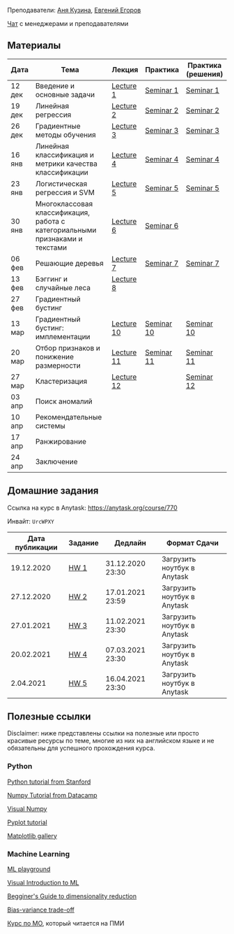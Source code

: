 
Преподаватели: [Аня Кузина](https://akuzina.github.io/), [Евгений Егоров](https://evgenii-egorov.github.io/)

[Чат](https://t.me/joinchat/CzqJzE94b6QN6Oe9FQ-b9w) с менеджерами и преподавателями

## Материалы

| Дата | Тема | Лекция | Практика| Практика (решения) |
|-----|-----|----------|---------|-------------|
|12 дек|Введение и основные задачи| [Lecture 1](lectures/Lecture1_intro.pdf) | [Seminar 1](practicals/sem_1_empty.ipynb) | [Seminar 1](practicals/sem_1_full.ipynb) |
|19 дек|Линейная регрессия| [Lecture 2](lectures/Lecture2_lr.pdf) | [Seminar 2](practicals/sem_2_empty.ipynb) | [Seminar 2](practicals/sem_2_full.ipynb)| 
|26 дек|Градиентные методы обучения| [Lecture 3](lectures/Lecture3_gd.pdf) | [Seminar 3](practicals/sem_3_empty.ipynb) |[Seminar 3](practicals/sem_3_full.ipynb)| 
|16 янв|Линейная классификация и метрики качества классификации|  [Lecture 4](lectures/Lecture4-linclass.pdf) |[Seminar 4](practicals/sem_4_empty.ipynb)|[Seminar 4](practicals/sem_4_full.ipynb)|
|23 янв|Логистическая регрессия и SVM|[Lecture 5](lectures/Lecture5_svm.pdf) |[Seminar 5](practicals/sem_5_empty.ipynb)|[Seminar 5](practicals/sem_5_full.ipynb)|
|30 янв|Многоклассовая классификация, работа с категориальными признаками и текстами|  [Lecture 6](lectures/Lecture6-multiclass.pdf) |[Seminar 6](practicals/sem_6_empty.ipynb)||
|06 фев|Решающие деревья|[Lecture 7](lectures/Lecture7_trees.pdf)| [Seminar 7](practicals/sem_7_empty.ipynb)|[Seminar 7](practicals/sem_7_full.ipynb)|
|13 фев|Бэггинг и случайные леса|[Lecture 8](lectures/Lecture8_ensembles.pdf)|||
|27 фев|Градиентный бустинг||||
|13 мар|Градиентный бустинг: имплементации|[Lecture 10](lectures/Lecture10_gb_2.pdf)| [Seminar 10](practicals/sem_10_empty.ipynb)|[Seminar 10](practicals/sem_10_full.ipynb)|
|20 мар|Отбор признаков и понижение размерности|[Lecture 11](lectures/Lecture11_dimred.pdf)| [Seminar 11](practicals/sem_11_empty.ipynb)|[Seminar 11](practicals/sem_11_full.ipynb)|
|27 мар|Кластеризация|[Lecture 12](lectures/Lecture12_clustering.pdf)||[Seminar 12](practicals/sem_12_full.ipynb)|
|03 апр|Поиск аномалий||||
|10 апр|Рекомендательные системы||||
|17 апр|Ранжирование||||
|24 апр|Заключение||||


## Домашние задания
Ссылка на курс в Anytask: https://anytask.org/course/770

Инвайт: `UrcWPXY`


| Дата публикации| Задание | Дедлайн | Формат Сдачи|
|----------------|---------|---------|-------------|
| 19.12.2020     |[HW 1](https://github.com/AKuzina/ml_dpo/tree/main/hw/hw1)| 31.12.2020 23:30| Загрузить ноутбук в Anytask|
| 27.12.2020     |[HW 2](https://github.com/AKuzina/ml_dpo/tree/main/hw/hw2)| 17.01.2021 23:59| Загрузить ноутбук в Anytask|
| 27.01.2021     |[HW 3](https://github.com/AKuzina/ml_dpo/tree/main/hw/hw3)| 11.02.2021 23:30 | Загрузить ноутбук в Anytask|
| 20.02.2021     |[HW 4](https://github.com/AKuzina/ml_dpo/tree/main/hw/hw4)| 07.03.2021 23:30 | Загрузить ноутбук в Anytask|
| 2.04.2021     |[HW 5](https://github.com/AKuzina/ml_dpo/tree/main/hw/hw5)| 16.04.2021 23:30 | Загрузить ноутбук в Anytask|


## Полезные ссылки
Disclaimer: ниже представлены ссылки на полезные или просто красивые ресурсы по теме, 
многие из них на английском языке и не обязательны для успешного прохождения курса. 

### Python
[Python tutorial from Stanford](https://cs231n.github.io/python-numpy-tutorial/)

[Numpy Tutorial from Datacamp](https://www.datacamp.com/community/tutorials/python-numpy-tutorial)

[Visual Numpy](http://jalammar.github.io/visual-numpy/)

[Pyplot tutorial](https://matplotlib.org/tutorials/introductory/pyplot.html)

[Matplotlib gallery](https://matplotlib.org/gallery.html)

### Machine Learning
[ML playground](https://ml-playground.com/)

[Visual Introduction to ML](http://www.r2d3.us/visual-intro-to-machine-learning-part-1/)

[Begginer's Guide to dimensionality reduction](https://idyll.pub/post/dimensionality-reduction-293e465c2a3443e8941b016d/)

[Bias-variance trade-off](http://www.r2d3.us/visual-intro-to-machine-learning-part-2/)

[Курс по МО](https://github.com/esokolov/ml-course-hse), который читается на ПМИ